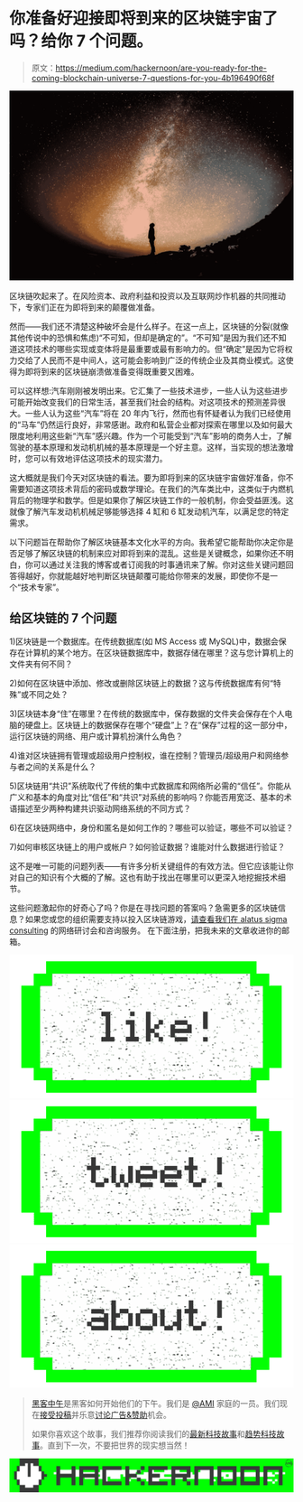 # 你准备好迎接即将到来的区块链宇宙了吗？给你 7 个问题。

> 原文：<https://medium.com/hackernoon/are-you-ready-for-the-coming-blockchain-universe-7-questions-for-you-4b196490f68f>

![](img/340d07734f7db3482bb7bbb32fa2907f.png)

区块链吹起来了。在风险资本、政府利益和投资以及互联网炒作机器的共同推动下，专家们正在为即将到来的颠覆做准备。

然而——我们还不清楚这种破坏会是什么样子。在这一点上，区块链的分裂(就像其他传说中的恐惧和焦虑)“不可知，但却是确定的”。“不可知”是因为我们还不知道这项技术的哪些实现或变体将是最重要或最有影响力的。但“确定”是因为它将权力交给了人民而不是中间人，这可能会影响到广泛的传统企业及其商业模式。这使得为即将到来的区块链崩溃做准备变得既重要又困难。

可以这样想:汽车刚刚被发明出来。它汇集了一些技术进步，一些人认为这些进步可能开始改变我们的日常生活，甚至我们社会的结构。对这项技术的预测差异很大。一些人认为这些“汽车”将在 20 年内飞行，然而也有怀疑者认为我们已经使用的“马车”仍然运行良好，非常感谢。政府和私营企业都对探索在哪里以及如何最大限度地利用这些新“汽车”感兴趣。作为一个可能受到“汽车”影响的商务人士，了解驾驶的基本原理和发动机机械的基本原理是一个好主意。这样，当实现的想法激增时，您可以有效地评估这项技术的现实潜力。

这大概就是我们今天对区块链的看法。要为即将到来的区块链宇宙做好准备，你不需要知道这项技术背后的密码或数学理论。在我们的汽车类比中，这类似于内燃机背后的物理学和数学。但是如果你了解区块链工作的一般机制，你会受益匪浅。这就像了解汽车发动机机械足够能够选择 4 缸和 6 缸发动机汽车，以满足您的特定需求。

以下问题旨在帮助你了解区块链基本文化水平的方向。我希望它能帮助你决定你是否足够了解区块链的机制来应对即将到来的混乱。这些是关键概念，如果你还不明白，你可以通过关注我的博客或者订阅我的时事通讯来了解。你对这些关键问题回答得越好，你就能越好地判断区块链颠覆可能给你带来的发展，即使你不是一个“技术专家”。

## 给区块链的 7 个问题

1)区块链是一个数据库。在传统数据库(如 MS Access 或 MySQL)中，数据会保存在计算机的某个地方。在区块链数据库中，数据存储在哪里？这与您计算机上的文件夹有何不同？

2)如何在区块链中添加、修改或删除区块链上的数据？这与传统数据库有何“特殊”或不同之处？

3)区块链本身“住”在哪里？在传统的数据库中，保存数据的文件夹会保存在个人电脑的硬盘上。区块链上的数据保存在哪个“硬盘”上？在“保存”过程的这一部分中，运行区块链的网络、用户或计算机扮演什么角色？

4)谁对区块链拥有管理或超级用户控制权，谁在控制？管理员/超级用户和网络参与者之间的关系是什么？

5)区块链用“共识”系统取代了传统的集中式数据库和网络所必需的“信任”。你能从广义和基本的角度对比“信任”和“共识”对系统的影响吗？你能否用宽泛、基本的术语描述至少两种构建共识驱动网络系统的不同方式？

6)在区块链网络中，身份和匿名是如何工作的？哪些可以验证，哪些不可以验证？

7)如何审核区块链上的用户或帐户？如何验证数据？谁能对什么数据进行验证？

这不是唯一可能的问题列表——有许多分析关键组件的有效方法。但它应该能让你对自己的知识有个大概的了解。这也有助于找出在哪里可以更深入地挖掘技术细节。

这些问题激起你的好奇心了吗？你是在寻找问题的答案吗？急需更多的区块链信息？如果您或您的组织需要支持以投入区块链游戏，[请查看我们在 alatus sigma consulting](https://digitaled.alatus.tech) 的网络研讨会和咨询服务。
在下面注册，把我未来的文章收进你的邮箱。

[![](img/50ef4044ecd4e250b5d50f368b775d38.png)](http://bit.ly/HackernoonFB)[![](img/979d9a46439d5aebbdcdca574e21dc81.png)](https://goo.gl/k7XYbx)[![](img/2930ba6bd2c12218fdbbf7e02c8746ff.png)](https://goo.gl/4ofytp)

> [黑客中午](http://bit.ly/Hackernoon)是黑客如何开始他们的下午。我们是 [@AMI](http://bit.ly/atAMIatAMI) 家庭的一员。我们现在[接受投稿](http://bit.ly/hackernoonsubmission)并乐意[讨论广告&赞助](mailto:partners@amipublications.com)机会。
> 
> 如果你喜欢这个故事，我们推荐你阅读我们的[最新科技故事](http://bit.ly/hackernoonlatestt)和[趋势科技故事](https://hackernoon.com/trending)。直到下一次，不要把世界的现实想当然！

![](img/be0ca55ba73a573dce11effb2ee80d56.png)